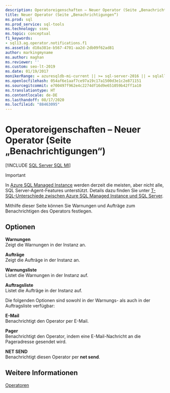 ```yaml
---
description: Operatoreigenschaften – Neuer Operator (Seite „Benachrichtigungen“)
title: Neuer Operator (Seite „Benachrichtigungen“)
ms.prod: sql
ms.prod_service: sql-tools
ms.technology: ssms
ms.topic: conceptual
f1_keywords:
- sql13.ag.operator.notifications.f1
ms.assetid: d10a381e-b567-4701-aa2d-2db09f62ad81
author: markingmyname
ms.author: maghan
ms.reviewer: ''
ms.custom: seo-lt-2019
ms.date: 01/19/2017
monikerRange: = azuresqldb-mi-current || >= sql-server-2016 || = sqlallproducts-allversions
ms.openlocfilehash: 054af6e1aaf7ce97a19c17a1500d3e1c2e871151
ms.sourcegitcommit: e700497f962e4c2274df16d9e651059b42ff1a10
ms.translationtype: HT
ms.contentlocale: de-DE
ms.lasthandoff: 08/17/2020
ms.locfileid: "88463095"
---
```

# <a name="operator-properties---new-operator-notifications-page"></a>Operatoreigenschaften – Neuer Operator (Seite „Benachrichtigungen“)

[!INCLUDE [SQL Server SQL MI](../../includes/applies-to-version/sql-asdbmi.md)]

> [!IMPORTANT]  
> In [Azure SQL Managed Instance](https://docs.microsoft.com/azure/sql-database/sql-database-managed-instance) werden derzeit die meisten, aber nicht alle, SQL Server-Agent-Features unterstützt. Details dazu finden Sie unter [T-SQL-Unterschiede zwischen Azure SQL Managed Instance und SQL Server](https://docs.microsoft.com/azure/sql-database/sql-database-managed-instance-transact-sql-information#sql-server-agent).

Mithilfe dieser Seite können Sie Warnungen und Aufträge zum Benachrichtigen des Operators festlegen.  
  
## <a name="options"></a>Optionen  
**Warnungen**  
Zeigt die Warnungen in der Instanz an.  
  
**Aufträge**  
Zeigt die Aufträge in der Instanz an.  
  
**Warnungsliste**  
Listet die Warnungen in der Instanz auf.  
  
**Auftragsliste**  
Listet die Aufträge in der Instanz auf.  
  
Die folgenden Optionen sind sowohl in der Warnungs- als auch in der Auftragsliste verfügbar:  
  
**E-Mail**  
Benachrichtigt den Operator per E-Mail.  
  
**Pager**  
Benachrichtigt den Operator, indem eine E-Mail-Nachricht an die Pageradresse gesendet wird.  
  
**NET SEND**  
Benachrichtigt diesen Operator per **net send**.  
  
## <a name="see-also"></a>Weitere Informationen  
[Operatoren](../../ssms/agent/operators.md)  
  
